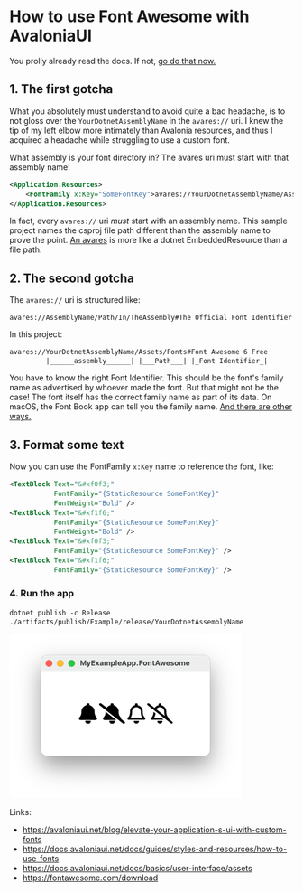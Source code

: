 # How to use Font Awesome with AvaloniaUI

You prolly already read the docs.
If not, [go do that now.](https://github.com/djeikyb/AvaloniaWithFontAwesome)

## 1. The first gotcha

What you absolutely must understand to avoid quite a bad headache, is to not
gloss over the `YourDotnetAssemblyName` in the `avares://` uri. I knew the tip
of my left elbow more intimately than Avalonia resources, and thus I acquired a
headache while struggling to use a custom font.

What assembly is your font directory in?
The avares uri must start with that assembly name!

```xml
<Application.Resources>
    <FontFamily x:Key="SomeFontKey">avares://YourDotnetAssemblyName/Assets/Fonts#Font Awesome 6 Free</FontFamily>
</Application.Resources>
```

In fact, every `avares://` uri _must_ start with an assembly name. This sample
project names the csproj file path different than the assembly name to prove the
point. [An avares](https://docs.avaloniaui.net/docs/basics/user-interface/assets)
is more like a dotnet EmbeddedResource than a file path.

## 2. The second gotcha

The `avares://` uri is structured like:

```
avares://AssemblyName/Path/In/TheAssembly#The Official Font Identifier
```

In this project:

```
avares://YourDotnetAssemblyName/Assets/Fonts#Font Awesome 6 Free
         |______assembly______| |___Path___| |_Font Identifier_|
```

You have to know the right Font Identifier. This should be the font's family
name as advertised by whoever made the font. But that might not be the case! 
The font itself has the correct family name as part of its data. On macOS, the
Font Book app can tell you the family name. [And there are other ways.](https://stackoverflow.com/a/72228817/659715)

## 3. Format some text

Now you can use the FontFamily `x:Key` name to reference the font, like:

```xml
<TextBlock Text="&#xf0f3;"
           FontFamily="{StaticResource SomeFontKey}"
           FontWeight="Bold" />
<TextBlock Text="&#xf1f6;"
           FontFamily="{StaticResource SomeFontKey}"
           FontWeight="Bold" />
<TextBlock Text="&#xf0f3;"
           FontFamily="{StaticResource SomeFontKey}" />
<TextBlock Text="&#xf1f6;"
           FontFamily="{StaticResource SomeFontKey}" />
```

### 4. Run the app

```
dotnet publish -c Release
./artifacts/publish/Example/release/YourDotnetAssemblyName
```

![img.png](img.png)

Links:

- https://avaloniaui.net/blog/elevate-your-application-s-ui-with-custom-fonts
- https://docs.avaloniaui.net/docs/guides/styles-and-resources/how-to-use-fonts
- https://docs.avaloniaui.net/docs/basics/user-interface/assets
- https://fontawesome.com/download
